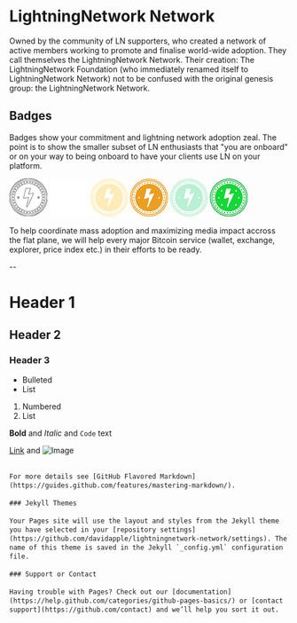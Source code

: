 # LightningNetwork Network

Owned by the community of LN supporters, who created a network of active members working to promote and finalise world-wide adoption. They call themselves the LightningNetwork Network. Their creation: The LightningNetwork Foundation (who immediately renamed itself to LightningNetwork Network) not to be confused with the original genesis group: the LightningNetwork Network.

## Badges

Badges show your commitment and lightning network adoption zeal.  The point is to show the smaller subset of LN enthusiasts that "you are onboard" or on your way to being onboard to have your clients use LN on your platform.

![LightningNetwork Network Badge 1a](images/LNN-badge-1a-med.png)
![LightningNetwork Network Badge 1b](images/LNN-badge-1b-med.png)
![LightningNetwork Network Badge 2](images/LNN-badge-2-med.png)
![LightningNetwork Network Badge 3](images/LNN-badge-3-med.png)
![LightningNetwork Network Badge 4](images/LNN-badge-4-med.png)
![LightningNetwork Network Badge 5](images/LNN-badge-5-med.png)

To help coordinate mass adoption and maximizing media impact accross the flat plane, we will help every major Bitcoin service (wallet, exchange, explorer, price index etc.) in their efforts to be ready.
 
--

# Header 1
## Header 2
### Header 3

- Bulleted
- List

1. Numbered
2. List

**Bold** and _Italic_ and `Code` text

[Link](url) and ![Image](src)
```

For more details see [GitHub Flavored Markdown](https://guides.github.com/features/mastering-markdown/).

### Jekyll Themes

Your Pages site will use the layout and styles from the Jekyll theme you have selected in your [repository settings](https://github.com/davidapple/lightningnetwork-network/settings). The name of this theme is saved in the Jekyll `_config.yml` configuration file.

### Support or Contact

Having trouble with Pages? Check out our [documentation](https://help.github.com/categories/github-pages-basics/) or [contact support](https://github.com/contact) and we’ll help you sort it out.

